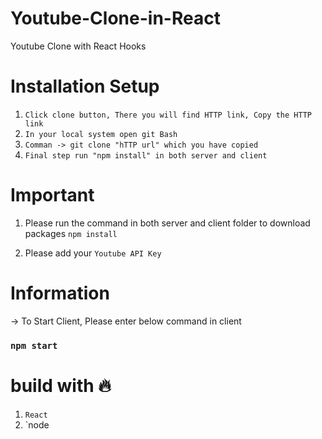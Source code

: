 # Youtube-Clone-in-React
  
  Youtube Clone with React Hooks
  
# Installation Setup 
 
 1. `Click clone button, There you will find HTTP link, Copy the HTTP link`
 2. `In your local system open git Bash`
 3. `Comman -> git clone "hTTP url" which you have copied`
 4. `Final step run "npm install" in both server and client`

# Important
 
  1. Please run the command in both server and client folder to download packages `npm install`
 
  2. Please add your `Youtube API Key` 
 
# Information

 -> To Start Client, Please enter below command in client

 ### `npm start`
 
 # build with 🔥
 
  1. `React`
  2. `node

